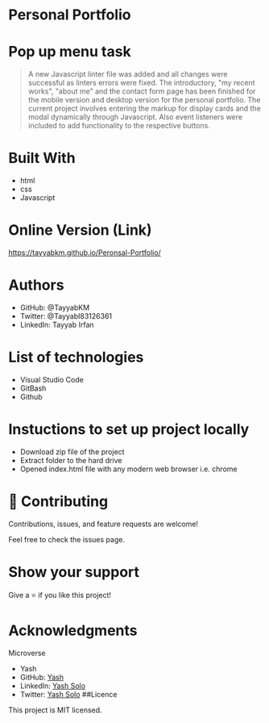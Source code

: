 # Personal Portfolio

# Pop up menu task
>  A new Javascript linter file was added and all changes were successful as linters errors were fixed. The introductory, "my recent works", "about me" and the contact form page has been finished for the mobile version and desktop version for the personal portfolio. The current project involves entering the markup for display cards and the modal dynamically through Javascript. Also event listeners were included to add functionality to the respective buttons.
# Built With
- html
- css
- Javascript

# Online Version (Link)
https://tayyabkm.github.io/Peronsal-Portfolio/


# Authors
- GitHub: @TayyabKM
- Twitter: @TayyabI83126361
- LinkedIn: Tayyab Irfan
# List of technologies
- Visual Studio Code
- GitBash
- Github
# Instuctions to set up project locally
- Download zip file of the project
- Extract folder to the hard drive
- Opened index.html file with any modern web browser i.e. chrome
# 🤝 Contributing
Contributions, issues, and feature requests are welcome!

Feel free to check the issues page.

# Show your support
Give a ⭐️ if you like this project!

# Acknowledgments
Microverse
- Yash
- GitHub: [Yash](https://github.com/yash244466666)
- LinkedIn: [Yash Solo](https://www.linkedin.com/in/yash-solo)
- Twitter: [Yash Solo](https://twitter.com/yash_solo000)
##Licence

This project is MIT licensed.
